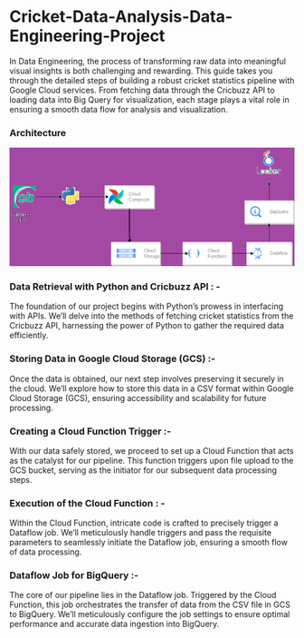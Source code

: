 # Cricket-Data-Analysis-Data-Engineering-Project
In Data Engineering, the process of transforming raw data into meaningful visual insights is both challenging and rewarding. This guide takes you through the detailed steps of building a robust cricket statistics pipeline with Google Cloud services. From fetching data through the Cricbuzz API to loading data into Big Query for visualization, each stage plays a vital role in ensuring a smooth data flow for analysis and visualization.

### Architecture

![Architecture](https://github.com/Prateshhanvat/Cricket-Data-Analysis-Data-Engineering-Project/blob/main/Pipeline_Architecture.png)


### Data Retrieval with Python and Cricbuzz API : -
The foundation of our project begins with Python’s prowess in interfacing with APIs. We’ll delve into the methods of fetching cricket statistics from the Cricbuzz API, harnessing the power of Python to gather the required data efficiently.
### Storing Data in Google Cloud Storage (GCS) :-
Once the data is obtained, our next step involves preserving it securely in the cloud. We’ll explore how to store this data in a CSV format within Google Cloud Storage (GCS), ensuring accessibility and scalability for future processing.
### Creating a Cloud Function Trigger :- 
With our data safely stored, we proceed to set up a Cloud Function that acts as the catalyst for our pipeline. This function triggers upon file upload to the GCS bucket, serving as the initiator for our subsequent data processing steps.
### Execution of the Cloud Function : - 
Within the Cloud Function, intricate code is crafted to precisely trigger a Dataflow job. We’ll meticulously handle triggers and pass the requisite parameters to seamlessly initiate the Dataflow job, ensuring a smooth flow of data processing.
### Dataflow Job for BigQuery :- 
The core of our pipeline lies in the Dataflow job. Triggered by the Cloud Function, this job orchestrates the transfer of data from the CSV file in GCS to BigQuery. We’ll meticulously configure the job settings to ensure optimal performance and accurate data ingestion into BigQuery.
